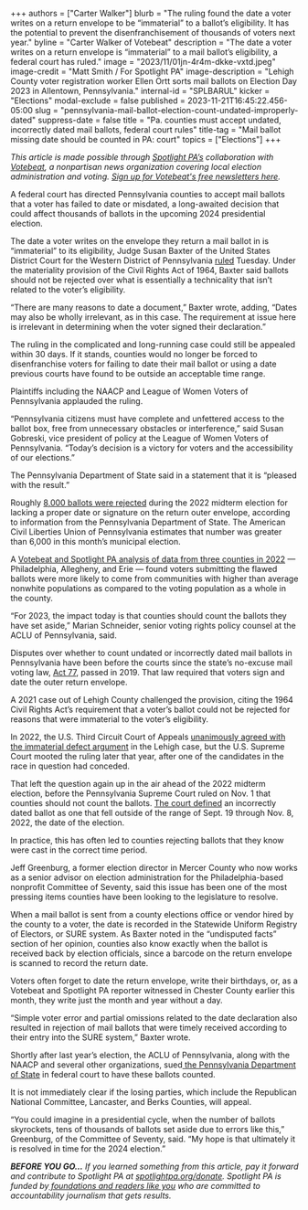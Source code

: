 +++
authors = ["Carter Walker"]
blurb = "The ruling found the date a voter writes on a return envelope to be “immaterial” to a ballot’s eligibility. It has the potential to prevent the disenfranchisement of thousands of voters next year."
byline = "Carter Walker of Votebeat"
description = "The date a voter writes on a return envelope is “immaterial” to a mail ballot’s eligibility, a federal court has ruled."
image = "2023/11/01jn-4r4m-dkke-vxtd.jpeg"
image-credit = "Matt Smith / For Spotlight PA"
image-description = "Lehigh County voter registration worker Ellen Ortt sorts mail ballots on Election Day 2023 in Allentown, Pennsylvania."
internal-id = "SPLBARUL"
kicker = "Elections"
modal-exclude = false
published = 2023-11-21T16:45:22.456-05:00
slug = "pennsylvania-mail-ballot-election-count-undated-improperly-dated"
suppress-date = false
title = "Pa. counties must accept undated, incorrectly dated mail ballots, federal court rules"
title-tag = "Mail ballot missing date should be counted in PA: court"
topics = ["Elections"]
+++

<em>This article is made possible through </em><a href="https://www.spotlightpa.org/"><em>Spotlight PA’s</em></a><em> collaboration with </em><a href="https://www.votebeat.org/"><em>Votebeat</em></a><em>, a nonpartisan news organization covering local election administration and voting. </em><a href="https://www.votebeat.org/newsletters/"><em>Sign up for Votebeat&#39;s free newsletters here</em></a><em>.</em>

A federal court has directed Pennsylvania counties to accept mail ballots that a voter has failed to date or misdated, a long-awaited decision that could affect thousands of ballots in the upcoming 2024 presidential election.

The date a voter writes on the envelope they return a mail ballot in is “immaterial” to its eligibility, Judge Susan Baxter of the United States District Court for the Western District of Pennsylvania <a href="https://www.democracydocket.com/analysis/this-civil-rights-provision-protects-your-vote-from-simple-mistakes/">ruled</a> Tuesday. Under the materiality provision of the Civil Rights Act of 1964, Baxter said ballots should not be rejected over what is essentially a technicality that isn’t related to the voter’s eligibility.

“There are many reasons to date a document,” Baxter wrote, adding, “Dates may also be wholly irrelevant, as in this case. The requirement at issue here is irrelevant in determining when the voter signed their declaration.”

<script src="https://www.spotlightpa.org/embed.js" async></script><div data-spl-embed-version="1" data-spl-src="https://www.spotlightpa.org/embeds/newsletter/"></div>

The ruling in the complicated and long-running case could still be appealed within 30 days. If it stands, counties would no longer be forced to disenfranchise voters for failing to date their mail ballot or using a date previous courts have found to be outside an acceptable time range.

Plaintiffs including the NAACP and League of Women Voters of Pennsylvania applauded the ruling.

“Pennsylvania citizens must have complete and unfettered access to the ballot box, free from unnecessary obstacles or interference,” said Susan Gobreski, vice president of policy at the League of Women Voters of Pennsylvania. “Today’s decision is a victory for voters and the accessibility of our elections.”

The Pennsylvania Department of State said in a statement that it is “pleased with the result.”

Roughly <a href="https://apnews.com/article/2022-midterm-elections-pennsylvania-united-states-government-a1c75c9cfc2f1bfca21ac4a4cbfe60f0">8,000 ballots were rejected</a> during the 2022 midterm election for lacking a proper date or signature on the return outer envelope, according to information from the Pennsylvania Department of State. The American Civil Liberties Union of Pennsylvania estimates that number was greater than 6,000 in this month’s municipal election.

A <a href="https://www.spotlightpa.org/news/2022/11/pa-election-2022-mail-ballot-rejection-analysis/">Votebeat and Spotlight PA analysis of data from three counties in 2022</a> — Philadelphia, Allegheny, and Erie — found voters submitting the flawed ballots were more likely to come from communities with higher than average nonwhite populations as compared to the voting population as a whole in the county.

“For 2023, the impact today is that counties should count the ballots they have set aside,” Marian Schneider, senior voting rights policy counsel at the ACLU of Pennsylvania, said.

Disputes over whether to count undated or incorrectly dated mail ballots in Pennsylvania have been before the courts since the state’s no-excuse mail voting law, <a href="https://www.spotlightpa.org/news/2022/03/pennsylvania-mail-voting-supreme-court-hearing/">Act 77</a>, passed in 2019. That law required that voters sign and date the outer return envelope.

A 2021 case out of Lehigh County challenged the provision, citing the 1964 Civil Rights Act’s requirement that a voter’s ballot could not be rejected for reasons that were immaterial to the voter’s eligibility.

In 2022, the U.S. Third Circuit Court of Appeals <a href="https://www.inquirer.com/politics/election/undated-mail-ballots-pennsylvania-lehigh-county-migliori-20220520.html">unanimously agreed with the immaterial defect argument</a> in the Lehigh case, but the U.S. Supreme Court mooted the ruling later that year, after one of the candidates in the race in question had conceded.

That left the question again up in the air ahead of the 2022 midterm election, before the Pennsylvania Supreme Court ruled on Nov. 1 that counties should not count the ballots. <a href="https://www.pacourts.us/Storage/media/pdfs/20221105/170248-nov.5,2022-supplementalorder.pdf">The court defined</a> an incorrectly dated ballot as one that fell outside of the range of Sept. 19 through Nov. 8, 2022, the date of the election.

In practice, this has often led to counties rejecting ballots that they know were cast in the correct time period.

Jeff Greenburg, a former election director in Mercer County who now works as a senior advisor on election administration for the Philadelphia-based nonprofit Committee of Seventy, said this issue has been one of the most pressing items counties have been looking to the legislature to resolve.

When a mail ballot is sent from a county elections office or vendor hired by the county to a voter, the date is recorded in the Statewide Uniform Registry of Electors, or SURE system. As Baxter noted in the “undisputed facts” section of her opinion, counties also know exactly when the ballot is received back by election officials, since a barcode on the return envelope is scanned to record the return date.

Voters often forget to date the return envelope, write their birthdays, or, as a Votebeat and Spotlight PA reporter witnessed in Chester County earlier this month, they write just the month and year without a day.

<script src="https://www.spotlightpa.org/embed.js" async></script><div data-spl-embed-version="1" data-spl-src="https://www.spotlightpa.org/embeds/donate/"></div>

“Simple voter error and partial omissions related to the date declaration also resulted in rejection of mail ballots that were timely received according to their entry into the SURE system,” Baxter wrote.

Shortly after last year’s election, the ACLU of Pennsylvania, along with the NAACP and several other organizations, sued<a href="https://www.inquirer.com/politics/election/pennsylvania-undated-ballots-supreme-court-wrongly-dated-lawsuit-20221105.html"> the Pennsylvania Department of State</a> in federal court to have these ballots counted.

It is not immediately clear if the losing parties, which include the Republican National Committee, Lancaster, and Berks Counties, will appeal.

“You could imagine in a presidential cycle, when the number of ballots skyrockets, tens of thousands of ballots set aside due to errors like this,” Greenburg, of the Committee of Seventy, said. “My hope is that ultimately it is resolved in time for the 2024 election.”

<strong><em>BEFORE YOU GO…</em></strong><em> If you learned something from this article, pay it forward and contribute to Spotlight PA at </em><a href="http://spotlightpa.org/donate"><em>spotlightpa.org/donate</em></a><em>. Spotlight PA is funded by</em><a href="https://www.spotlightpa.org/support"><em> foundations and readers like you</em></a><em> who are committed to accountability journalism that gets results.</em>

